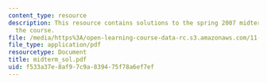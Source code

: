 ```yaml
---
content_type: resource
description: This resource contains solutions to the spring 2007 midterm exam for
  the course.
file: /media/https%3A/open-learning-course-data-rc.s3.amazonaws.com/11-126j-economics-of-education-spring-2007/f533a37e8af97c9a839475f78a6ef7ef_midterm_sol.pdf
file_type: application/pdf
resourcetype: Document
title: midterm_sol.pdf
uid: f533a37e-8af9-7c9a-8394-75f78a6ef7ef
---
```

